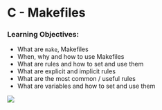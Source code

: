 # C - Makefiles
### Learning Objectives:
* What are `make`, Makefiles
* When, why and how to use Makefiles
* What are rules and how to set and use them
* What are explicit and implicit rules
* What are the most common / useful rules
* What are variables and how to set and use them
<img src="https://www.holbertonschool.com/holberton-logo.png">